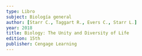 ```yaml
---
type: Libro
subject: Biología general
author: [Starr C., Taggart R., Evers C., Starr L.]
year: 2018
title: Biology: The Unity and Diversity of Life
edition: 15th
publisher: Cengage Learning
---
```

